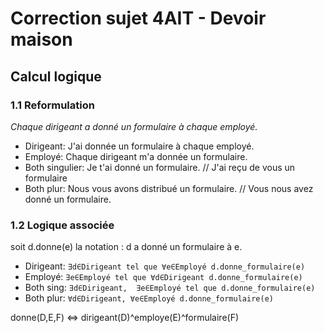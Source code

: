 # Correction sujet 4AIT - Devoir maison

## Calcul logique

### 1.1 Reformulation

*Chaque dirigeant a donné un formulaire à chaque employé.*

- Dirigeant: J'ai donnée un formulaire à chaque employé.
- Employé: Chaque dirigeant m'a donnée un formulaire.
- Both singulier: Je t'ai donné un formulaire. // J'ai reçu de vous un formulaire
- Both plur: Nous vous avons distribué un formulaire. // Vous nous avez donné un formulaire.

### 1.2 Logique associée

soit d.donne(e) la notation : d a donné un formulaire à e.

- Dirigeant: `∃d∈Dirigeant tel que ∀e∈Employé d.donne_formulaire(e)`
- Employé: `∃e∈Employé tel que ∀d∈Dirigeant d.donne_formulaire(e)`
- Both sing: `∃d∈Dirigeant,  ∃e∈Employé tel que d.donne_formulaire(e)`
- Both plur: `∀d∈Dirigeant, ∀e∈Employé d.donne_formulaire(e)`

donne(D,E,F) <=> dirigeant(D)^employe(E)^formulaire(F)
